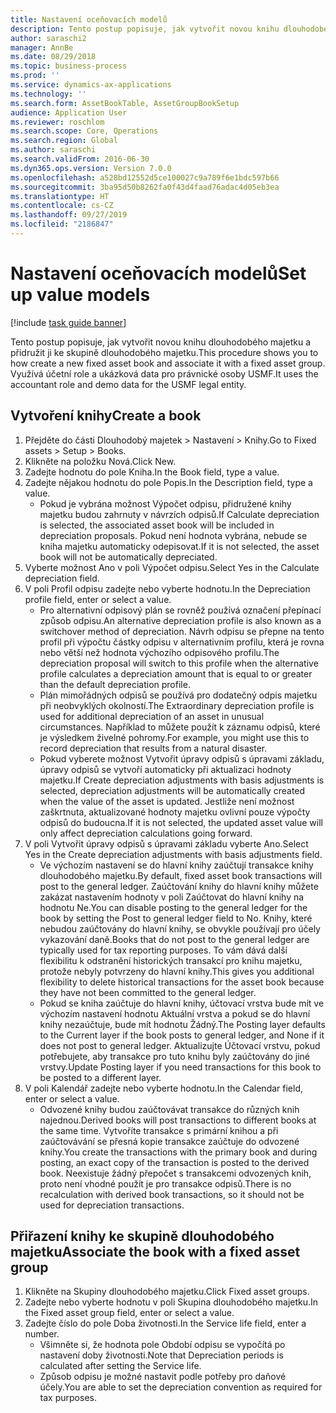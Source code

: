 ```yaml
---
title: Nastavení oceňovacích modelů
description: Tento postup popisuje, jak vytvořit novou knihu dlouhodobého majetku a přidružit ji ke skupině dlouhodobého majetku.
author: saraschi2
manager: AnnBe
ms.date: 08/29/2018
ms.topic: business-process
ms.prod: ''
ms.service: dynamics-ax-applications
ms.technology: ''
ms.search.form: AssetBookTable, AssetGroupBookSetup
audience: Application User
ms.reviewer: roschlom
ms.search.scope: Core, Operations
ms.search.region: Global
ms.author: saraschi
ms.search.validFrom: 2016-06-30
ms.dyn365.ops.version: Version 7.0.0
ms.openlocfilehash: a528bd12552d5ce100027c9a789f6e1bdc597b66
ms.sourcegitcommit: 3ba95d50b8262fa0f43d4faad76adac4d05eb3ea
ms.translationtype: HT
ms.contentlocale: cs-CZ
ms.lasthandoff: 09/27/2019
ms.locfileid: "2186847"
---
```

# <a name="set-up-value-models"></a><span data-ttu-id="a226a-103">Nastavení oceňovacích modelů</span><span class="sxs-lookup"><span data-stu-id="a226a-103">Set up value models</span></span>

[!include [task guide banner](../../includes/task-guide-banner.md)]

<span data-ttu-id="a226a-104">Tento postup popisuje, jak vytvořit novou knihu dlouhodobého majetku a přidružit ji ke skupině dlouhodobého majetku.</span><span class="sxs-lookup"><span data-stu-id="a226a-104">This procedure shows you to how create a new fixed asset book and associate it with a fixed asset group.</span></span> <span data-ttu-id="a226a-105">Využívá účetní role a ukázková data pro právnické osoby USMF.</span><span class="sxs-lookup"><span data-stu-id="a226a-105">It uses the accountant role and demo data for the USMF legal entity.</span></span>


## <a name="create-a-book"></a><span data-ttu-id="a226a-106">Vytvoření knihy</span><span class="sxs-lookup"><span data-stu-id="a226a-106">Create a book</span></span>
1. <span data-ttu-id="a226a-107">Přejděte do části Dlouhodobý majetek > Nastavení > Knihy.</span><span class="sxs-lookup"><span data-stu-id="a226a-107">Go to Fixed assets > Setup > Books.</span></span>
2. <span data-ttu-id="a226a-108">Klikněte na položku Nová.</span><span class="sxs-lookup"><span data-stu-id="a226a-108">Click New.</span></span>
3. <span data-ttu-id="a226a-109">Zadejte hodnotu do pole Kniha.</span><span class="sxs-lookup"><span data-stu-id="a226a-109">In the Book field, type a value.</span></span>
4. <span data-ttu-id="a226a-110">Zadejte nějakou hodnotu do pole Popis.</span><span class="sxs-lookup"><span data-stu-id="a226a-110">In the Description field, type a value.</span></span>
    * <span data-ttu-id="a226a-111">Pokud je vybrána možnost Výpočet odpisu, přidružené knihy majetku budou zahrnuty v návrzích odpisů.</span><span class="sxs-lookup"><span data-stu-id="a226a-111">If Calculate depreciation is selected, the associated asset book will be included in depreciation proposals.</span></span> <span data-ttu-id="a226a-112">Pokud není hodnota vybrána, nebude se kniha majetku automaticky odepisovat.</span><span class="sxs-lookup"><span data-stu-id="a226a-112">If it is not selected, the asset book will not be automatically depreciated.</span></span>  
5. <span data-ttu-id="a226a-113">Vyberte možnost Ano v poli Výpočet odpisu.</span><span class="sxs-lookup"><span data-stu-id="a226a-113">Select Yes in the Calculate depreciation field.</span></span>
6. <span data-ttu-id="a226a-114">V poli Profil odpisu zadejte nebo vyberte hodnotu.</span><span class="sxs-lookup"><span data-stu-id="a226a-114">In the Depreciation profile field, enter or select a value.</span></span>
    * <span data-ttu-id="a226a-115">Pro alternativní odpisový plán se rovněž používá označení přepínací způsob odpisu.</span><span class="sxs-lookup"><span data-stu-id="a226a-115">An alternative depreciation profile is also known as a switchover method of depreciation.</span></span> <span data-ttu-id="a226a-116">Návrh odpisu se přepne na tento profil při výpočtu částky odpisu v alternativním profilu, která je rovna nebo větší než hodnota výchozího odpisového profilu.</span><span class="sxs-lookup"><span data-stu-id="a226a-116">The depreciation proposal will switch to this profile when the alternative profile calculates a depreciation amount that is equal to or greater than the default depreciation profile.</span></span>  
    * <span data-ttu-id="a226a-117">Plán mimořádných odpisů se používá pro dodatečný odpis majetku při neobvyklých okolností.</span><span class="sxs-lookup"><span data-stu-id="a226a-117">The Extraordinary depreciation profile is used for additional depreciation of an asset in unusual circumstances.</span></span> <span data-ttu-id="a226a-118">Například to můžete použít k záznamu odpisů, které je výsledkem živelné pohromy.</span><span class="sxs-lookup"><span data-stu-id="a226a-118">For example, you might use this to record depreciation that results from a natural disaster.</span></span>  
    * <span data-ttu-id="a226a-119">Pokud vyberete možnost Vytvořit úpravy odpisů s úpravami základu, úpravy odpisů se vytvoří automaticky při aktualizaci hodnoty majetku.</span><span class="sxs-lookup"><span data-stu-id="a226a-119">If Create depreciation adjustments with basis adjustments is selected, depreciation adjustments will be automatically created when the value of the asset is updated.</span></span> <span data-ttu-id="a226a-120">Jestliže není možnost zaškrtnuta, aktualizované hodnoty majetku ovlivní pouze výpočty odpisů do budoucna.</span><span class="sxs-lookup"><span data-stu-id="a226a-120">If it is not selected, the updated asset value will only affect depreciation calculations going forward.</span></span>  
7. <span data-ttu-id="a226a-121">V poli Vytvořit úpravy odpisů s úpravami základu vyberte Ano.</span><span class="sxs-lookup"><span data-stu-id="a226a-121">Select Yes in the Create depreciation adjustments with basis adjustments field.</span></span>
    * <span data-ttu-id="a226a-122">Ve výchozím nastavení se do hlavní knihy zaúčtují transakce knihy dlouhodobého majetku.</span><span class="sxs-lookup"><span data-stu-id="a226a-122">By default, fixed asset book transactions will post to the general ledger.</span></span> <span data-ttu-id="a226a-123">Zaúčtování knihy do hlavní knihy můžete zakázat nastavením hodnoty v poli Zaúčtovat do hlavní knihy na hodnotu Ne.</span><span class="sxs-lookup"><span data-stu-id="a226a-123">You can disable posting to the general ledger for the book by setting the Post to general ledger field to No.</span></span> <span data-ttu-id="a226a-124">Knihy, které nebudou zaúčtovány do hlavní knihy, se obvykle používají pro účely vykazování daně.</span><span class="sxs-lookup"><span data-stu-id="a226a-124">Books that do not post to the general ledger are typically used for tax reporting purposes.</span></span> <span data-ttu-id="a226a-125">To vám dává další flexibilitu k odstranění historických transakcí pro knihu majetku, protože nebyly potvrzeny do hlavní knihy.</span><span class="sxs-lookup"><span data-stu-id="a226a-125">This gives you additional flexibility to delete historical transactions for the asset book because they have not been committed to the general ledger.</span></span>  
    * <span data-ttu-id="a226a-126">Pokud se kniha zaúčtuje do hlavní knihy, účtovací vrstva bude mít ve výchozím nastavení hodnotu Aktuální vrstva a pokud se do hlavní knihy nezaúčtuje, bude mít hodnotu Žádný.</span><span class="sxs-lookup"><span data-stu-id="a226a-126">The Posting layer defaults to the Current layer if the book posts to general ledger, and None if it does not post to general ledger.</span></span> <span data-ttu-id="a226a-127">Aktualizujte Účtovací vrstvu, pokud potřebujete, aby transakce pro tuto knihu byly zaúčtovány do jiné vrstvy.</span><span class="sxs-lookup"><span data-stu-id="a226a-127">Update Posting layer if you need transactions for this book to be posted to a different layer.</span></span>  
8. <span data-ttu-id="a226a-128">V poli Kalendář zadejte nebo vyberte hodnotu.</span><span class="sxs-lookup"><span data-stu-id="a226a-128">In the Calendar field, enter or select a value.</span></span>
    * <span data-ttu-id="a226a-129">Odvozené knihy budou zaúčtovávat transakce do různých knih najednou.</span><span class="sxs-lookup"><span data-stu-id="a226a-129">Derived books will post transactions to different books at the same time.</span></span> <span data-ttu-id="a226a-130">Vytvoříte transakce s primární knihou a při zaúčtovávání se přesná kopie transakce zaúčtuje do odvozené knihy.</span><span class="sxs-lookup"><span data-stu-id="a226a-130">You create the transactions with the primary book and during posting, an exact copy of the transaction is posted to the derived book.</span></span> <span data-ttu-id="a226a-131">Neexistuje žádný přepočet s transakcemi odvozených knih, proto není vhodné použít je pro transakce odpisů.</span><span class="sxs-lookup"><span data-stu-id="a226a-131">There is no recalculation with derived book transactions, so it should not be used for depreciation transactions.</span></span>  

## <a name="associate-the-book-with-a-fixed-asset-group"></a><span data-ttu-id="a226a-132">Přiřazení knihy ke skupině dlouhodobého majetku</span><span class="sxs-lookup"><span data-stu-id="a226a-132">Associate the book with a fixed asset group</span></span>
1. <span data-ttu-id="a226a-133">Klikněte na Skupiny dlouhodobého majetku.</span><span class="sxs-lookup"><span data-stu-id="a226a-133">Click Fixed asset groups.</span></span>
2. <span data-ttu-id="a226a-134">Zadejte nebo vyberte hodnotu v poli Skupina dlouhodobého majetku.</span><span class="sxs-lookup"><span data-stu-id="a226a-134">In the Fixed asset group field, enter or select a value.</span></span>
3. <span data-ttu-id="a226a-135">Zadejte číslo do pole Doba životnosti.</span><span class="sxs-lookup"><span data-stu-id="a226a-135">In the Service life field, enter a number.</span></span>
    * <span data-ttu-id="a226a-136">Všimněte si, že hodnota pole Období odpisu se vypočítá po nastavení doby životnosti.</span><span class="sxs-lookup"><span data-stu-id="a226a-136">Note that Depreciation periods is calculated after setting the Service life.</span></span>  
    * <span data-ttu-id="a226a-137">Způsob odpisu je možné nastavit podle potřeby pro daňové účely.</span><span class="sxs-lookup"><span data-stu-id="a226a-137">You are able to set the depreciation convention as required for tax purposes.</span></span>  

